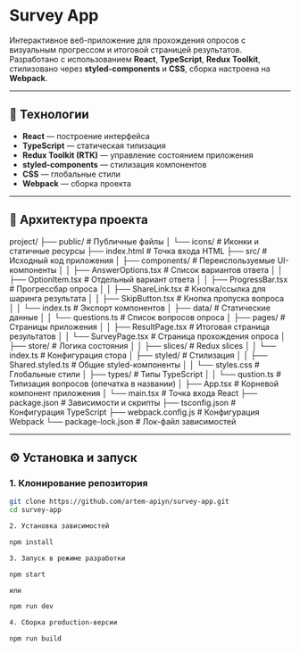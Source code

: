# Survey App

Интерактивное веб-приложение для прохождения опросов с визуальным прогрессом и итоговой страницей результатов.  
Разработано с использованием **React**, **TypeScript**, **Redux Toolkit**, стилизовано через **styled-components** и **CSS**, сборка настроена на **Webpack**.

---

## 🚀 Технологии

- **React** — построение интерфейса
- **TypeScript** — статическая типизация
- **Redux Toolkit (RTK)** — управление состоянием приложения
- **styled-components** — стилизация компонентов
- **CSS** — глобальные стили
- **Webpack** — сборка проекта

---

## 📂 Архитектура проекта

project/
├── public/                      # Публичные файлы
│   └── icons/                   # Иконки и статичные ресурсы
├── index.html                   # Точка входа HTML
├── src/                         # Исходный код приложения
│   ├── components/              # Переиспользуемые UI-компоненты
│   │   ├── AnswerOptions.tsx    # Список вариантов ответа
│   │   ├── OptionItem.tsx       # Отдельный вариант ответа
│   │   ├── ProgressBar.tsx      # Прогрессбар опроса
│   │   ├── ShareLink.tsx        # Кнопка/ссылка для шаринга результата
│   │   ├── SkipButton.tsx       # Кнопка пропуска вопроса
│   │   └── index.ts             # Экспорт компонентов
│   ├── data/                    # Статические данные
│   │   └── questions.ts         # Список вопросов опроса
│   ├── pages/                   # Страницы приложения
│   │   ├── ResultPage.tsx       # Итоговая страница результатов
│   │   └── SurveyPage.tsx       # Страница прохождения опроса
│   ├── store/                   # Логика состояния
│   │   ├── slices/              # Redux slices
│   │   └── index.ts             # Конфигурация стора
│   ├── styled/                  # Стилизация
│   │   ├── Shared.styled.ts     # Общие styled-компоненты
│   │   └── styles.css           # Глобальные стили
│   ├── types/                   # Типы TypeScript
│   │   └── qustion.ts           # Типизация вопросов (опечатка в названии)
│   ├── App.tsx                  # Корневой компонент приложения
│   └── main.tsx                 # Точка входа React
├── package.json                 # Зависимости и скрипты
├── tsconfig.json                # Конфигурация TypeScript
├── webpack.config.js            # Конфигурация Webpack
└── package-lock.json            # Лок-файл зависимостей


---

## ⚙️ Установка и запуск

### 1. Клонирование репозитория
```bash
git clone https://github.com/artem-apiyn/survey-app.git
cd survey-app

2. Установка зависимостей

npm install

3. Запуск в режиме разработки

npm start

или

npm run dev

4. Сборка production-версии

npm run build
